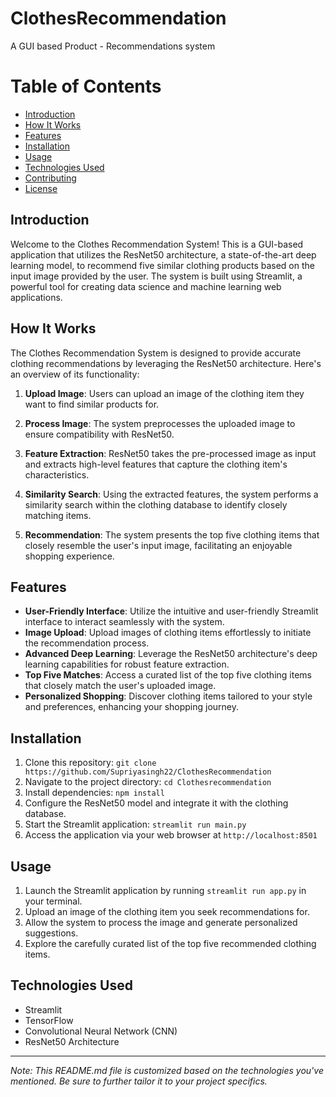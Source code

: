 # ClothesRecommendation
 A GUI based Product - Recommendations system 


# Table of Contents

- [Introduction](#introduction)
- [How It Works](#how-it-works)
- [Features](#features)
- [Installation](#installation)
- [Usage](#usage)
- [Technologies Used](#technologies-used)
- [Contributing](#contributing)
- [License](#license)

## Introduction

Welcome to the Clothes Recommendation System! This is a GUI-based application that utilizes the ResNet50 architecture, a state-of-the-art deep learning model, to recommend five similar clothing products based on the input image provided by the user. The system is built using Streamlit, a powerful tool for creating data science and machine learning web applications.

## How It Works

The Clothes Recommendation System is designed to provide accurate clothing recommendations by leveraging the ResNet50 architecture. Here's an overview of its functionality:

1. **Upload Image**: Users can upload an image of the clothing item they want to find similar products for.

2. **Process Image**: The system preprocesses the uploaded image to ensure compatibility with ResNet50.

3. **Feature Extraction**: ResNet50 takes the pre-processed image as input and extracts high-level features that capture the clothing item's characteristics.

4. **Similarity Search**: Using the extracted features, the system performs a similarity search within the clothing database to identify closely matching items.

5. **Recommendation**: The system presents the top five clothing items that closely resemble the user's input image, facilitating an enjoyable shopping experience.

## Features

- **User-Friendly Interface**: Utilize the intuitive and user-friendly Streamlit interface to interact seamlessly with the system.
- **Image Upload**: Upload images of clothing items effortlessly to initiate the recommendation process.
- **Advanced Deep Learning**: Leverage the ResNet50 architecture's deep learning capabilities for robust feature extraction.
- **Top Five Matches**: Access a curated list of the top five clothing items that closely match the user's uploaded image.
- **Personalized Shopping**: Discover clothing items tailored to your style and preferences, enhancing your shopping journey.

## Installation

1. Clone this repository: `git clone https://github.com/Supriyasingh22/ClothesRecommendation`
2. Navigate to the project directory: `cd Clothesrecommendation`
3. Install dependencies: `npm install`
4. Configure the ResNet50 model and integrate it with the clothing database.
5. Start the Streamlit application: `streamlit run main.py`
6. Access the application via your web browser at `http://localhost:8501`
 

## Usage

1. Launch the Streamlit application by running `streamlit run app.py` in your terminal.
2. Upload an image of the clothing item you seek recommendations for.
3. Allow the system to process the image and generate personalized suggestions.
4. Explore the carefully curated list of the top five recommended clothing items.

## Technologies Used

- Streamlit
- TensorFlow
- Convolutional Neural Network (CNN)
- ResNet50 Architecture



---

*Note: This README.md file is customized based on the technologies you've mentioned. Be sure to further tailor it to your project specifics.*


